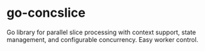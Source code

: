 # go-concslice
Go library for parallel slice processing with context support, state management, and configurable concurrency. Easy worker control.
